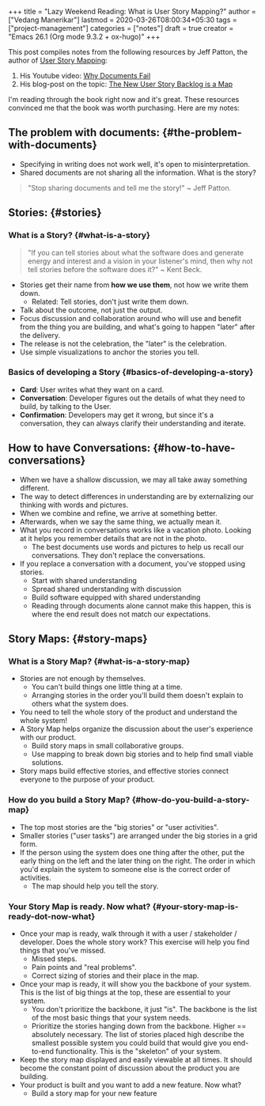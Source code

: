 +++
title = "Lazy Weekend Reading: What is User Story Mapping?"
author = ["Vedang Manerikar"]
lastmod = 2020-03-26T08:00:34+05:30
tags = ["project-management"]
categories = ["notes"]
draft = true
creator = "Emacs 26.1 (Org mode 9.3.2 + ox-hugo)"
+++

This post compiles notes from the following resources by Jeff Patton,
the author of [User Story Mapping](https://www.amazon.in/User-Story-Mapping-Jeff-Patton/dp/935110897X/):

1.  His Youtube video: [Why Documents Fail](https://www.youtube.com/watch?v=a--xbF%5FWGyM)
2.  His blog-post on the topic: [The New User Story Backlog is a Map](https://www.jpattonassociates.com/the-new-backlog/)

I'm reading through the book right now and it's great. These resources
convinced me that the book was worth purchasing. Here are my notes:


## The problem with documents: {#the-problem-with-documents}

-   Specifying in writing does not work well, it's open to
    misinterpretation.
-   Shared documents are not sharing all the information. What is the
    story?

> "Stop sharing documents and tell me the story!" ~ Jeff Patton.


## Stories: {#stories}


### What is a Story? {#what-is-a-story}

> "If you can tell stories about what the software does and generate
> energy and interest and a vision in your listener's mind, then why not
> tell stories before the software does it?"
> ~ Kent Beck.

-   Stories get their name from **how we use them**, not how we write them
    down.
    -   Related: Tell stories, don't just write them down.
-   Talk about the outcome, not just the output.
-   Focus discussion and collaboration around who will use and benefit
    from the thing you are building, and what's going to happen "later"
    after the delivery.
-   The release is not the celebration, the "later" is the celebration.
-   Use simple visualizations to anchor the stories you tell.


### Basics of developing a Story {#basics-of-developing-a-story}

-   **Card**: User writes what they want on a card.
-   **Conversation**: Developer figures out the details of what they need
    to build, by talking to the User.
-   **Confirmation**: Developers may get it wrong, but since it's a
    conversation, they can always clarify their understanding and
    iterate.


## How to have Conversations: {#how-to-have-conversations}

-   When we have a shallow discussion, we may all take away something
    different.
-   The way to detect differences in understanding are by externalizing
    our thinking with words and pictures.
-   When we combine and refine, we arrive at something better.
-   Afterwards, when we say the same thing, we actually mean it.
-   What you record in conversations works like a vacation photo.
    Looking at it helps you remember details that are not in the photo.
    -   The best documents use words and pictures to help us recall our
        conversations. They don't replace the conversations.
-   If you replace a conversation with a document, you've stopped using
    stories.
    -   Start with shared understanding
    -   Spread shared understanding with discussion
    -   Build software equipped with shared understanding
    -   Reading through documents alone cannot make this happen, this is
        where the end result does not match our expectations.


## Story Maps: {#story-maps}


### What is a Story Map? {#what-is-a-story-map}

-   Stories are not enough by themselves.
    -   You can't build things one little thing at a time.
    -   Arranging stories in the order you'll build them doesn't explain
        to others what the system does.
-   You need to tell the whole story of the product and understand the
    whole system!
-   A Story Map helps organize the discussion about the user's
    experience with our product.
    -   Build story maps in small collaborative groups.
    -   Use mapping to break down big stories and to help find small
        viable solutions.
-   Story maps build effective stories, and effective stories connect
    everyone to the purpose of your product.


### How do you build a Story Map? {#how-do-you-build-a-story-map}

-   The top most stories are the "big stories" or "user activities".
-   Smaller stories ("user tasks") are arranged under the big stories in
    a grid form.
-   If the person using the system does one thing after the other, put
    the early thing on the left and the later thing on the right. The
    order in which you'd explain the system to someone else is the
    correct order of activities.
    -   The map should help you tell the story.


### Your Story Map is ready. Now what? {#your-story-map-is-ready-dot-now-what}

-   Once your map is ready, walk through it with a user / stakeholder /
    developer. Does the whole story work? This exercise will help you
    find things that you've missed.
    -   Missed steps.
    -   Pain points and "real problems".
    -   Correct sizing of stories and their place in the map.
-   Once your map is ready, it will show you the backbone of your
    system. This is the list of big things at the top, these are
    essential to your system.
    -   You don't prioritize the backbone, it just "is". The backbone is
        the list of the most basic things that your system needs.
    -   Prioritize the stories hanging down from the backbone. Higher ==
        absolutely necessary. The list of stories placed high describe the
        smallest possible system you could build that would give you
        end-to-end functionality. This is the "skeleton" of your system.
-   Keep the story map displayed and easily viewable at all times. It
    should become the constant point of discussion about the product you
    are building.
-   Your product is built and you want to add a new feature. Now what?
    -   Build a story map for your new feature
